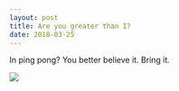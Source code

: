 ```yaml
---
layout: post
title: Are you greater than I?
date: 2018-03-25
---
```


<p>In ping pong? You better believe it. Bring it.</p><img src="https://qph.fs.quoracdn.net/main-qimg-de307c1564bc6975894e585efb9cc786">
